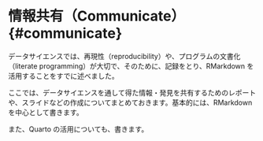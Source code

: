 # 情報共有（Communicate） {#communicate}

データサイエンスでは、再現性（reproducibility）や、プログラムの文書化（literate programming）が大切で、そのために、記録をとり、RMarkdown を活用することをすでに述べました。

ここでは、データサイエンスを通して得た情報・発見を共有するためのレポートや、スライドなどの作成についてまとめておきます。基本的には、RMarkdown を中心として書きます。

また、Quarto の活用についても、書きます。
